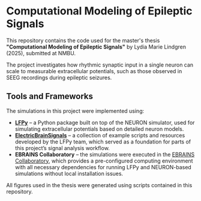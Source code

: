 # Computational Modeling of Epileptic Signals

This repository contains the code used for the master's thesis  
**"Computational Modeling of Epileptic Signals"** by Lydia Marie Lindgren (2025), submitted at NMBU.

The project investigates how rhythmic synaptic input in a single neuron can scale to measurable extracellular potentials, such as those observed in SEEG recordings during epileptic seizures.

## Tools and Frameworks

The simulations in this project were implemented using:

- **[LFPy](https://github.com/LFPy/LFPy)** – a Python package built on top of the NEURON simulator, used for simulating extracellular potentials based on detailed neuron models.
- **[ElectricBrainSignals](https://github.com/LFPy/ElectricBrainSignals)** – a collection of example scripts and resources developed by the LFPy team, which served as a foundation for parts of this project’s signal analysis workflow.
- **EBRAINS Collaboratory** – the simulations were executed in the [EBRAINS Collaboratory](https://ebrains.eu/service/collaboratory), which provides a pre-configured computing environment with all necessary dependencies for running LFPy and NEURON-based simulations without local installation issues.

All figures used in the thesis were generated using scripts contained in this repository.
